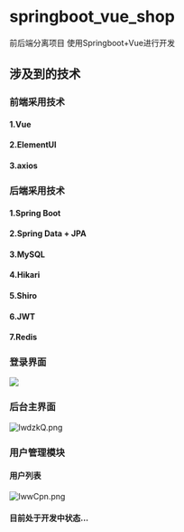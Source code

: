 # springboot_vue_shop
前后端分离项目 使用Springboot+Vue进行开发

## 涉及到的技术
### 前端采用技术
#### 1.Vue
#### 2.ElementUI
#### 3.axios 
### 后端采用技术
#### 1.Spring Boot
#### 2.Spring Data + JPA 
#### 3.MySQL
#### 4.Hikari
#### 5.Shiro
#### 6.JWT
#### 7.Redis

### 登录界面
![](https://gitee.com/wxy97/images/raw/master/2020/01/login.png)
### 后台主界面 
![lwdzkQ.png](https://s2.ax1x.com/2020/01/04/lwdzkQ.png) 
### 用户管理模块
#### 用户列表
![lwwCpn.png](https://s2.ax1x.com/2020/01/04/lwwCpn.png)
 
 
 
 #### 目前处于开发中状态...

